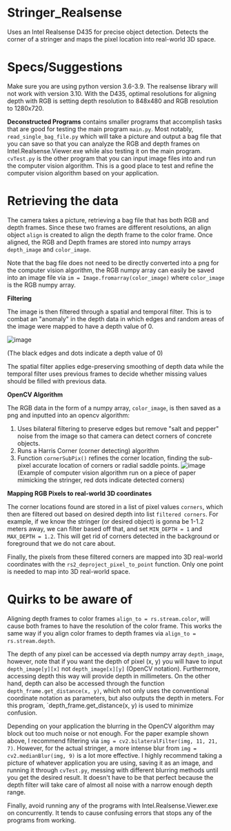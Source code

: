 # Stringer_Realsense
Uses an Intel Realsense D435 for precise object detection. Detects the corner of a stringer and maps the pixel location into real-world 3D space.

# Specs/Suggestions

Make sure you are using python version 3.6-3.9. The realsense library will not work with version 3.10.
With the D435, optimal resolutions for aligning depth with RGB is setting depth resolution to 848x480 and RGB resolution to 1280x720.

**Deconstructed Programs** contains smaller programs that accomplish tasks that are good for testing the main program `main.py`. Most notably,
`read_single_bag_file.py` which will take a picture and output a bag file that you can save so that you can analyze the RGB and depth frames on Intel.Realsense.Viewer.exe while also testing it on the main program. `cvTest.py` is the other program that you can input image files into and run the computer vision algorithm. This is a good place to test and refine the computer vision algorithm based on your application.

# Retrieving the data

The camera takes a picture, retrieving a bag file that has both RGB and depth frames. Since these two frames are different resolutions, an align object `align` is created to align the depth frame to the color frame. Once aligned, the RGB and Depth frames are stored into numpy arrays `depth_image` and `color_image`. 

Note that the bag file does not need to be directly converted into a png for the computer vision algorithm, the RGB numpy array can easily be saved into an image file via `im = Image.fromarray(color_image)` where `color_image` is the RGB numpy array.

**Filtering**

The image is then filtered through a spatial and temporal filter. This is to combat an "anomaly" in the depth data in which edges and random areas of the image were mapped to have a depth value of 0.

![image](https://user-images.githubusercontent.com/86447811/170658290-0cc7bb66-e418-4de8-aeb1-aaf6024bca83.png)

(The black edges and dots indicate a depth value of 0)

The spatial filter applies edge-preserving smoothing of depth data while the temporal filter uses previous frames to decide whether missing values should be filled with previous data.

**OpenCV Algorithm**

The RGB data in the form of a numpy array, `color_image`, is then saved as a png and inputted into an opencv algorithm:
1. Uses bilateral filtering to preserve edges but remove "salt and pepper" noise from the image so that camera can detect corners of concrete objects.
2. Runs a Harris Corner (corner detecting) algorithm
3. Function `cornerSubPix()` refines the corner location, finding the sub-pixel accurate location of corners or radial saddle points.
![image](https://user-images.githubusercontent.com/86447811/171096614-a89233b2-7610-40a9-bdd4-0c40ac79e9a9.png)
(Example of computer vision algorithm run on a piece of paper mimicking the stringer, red dots indicate detected corners)


**Mapping RGB Pixels to real-world 3D coordinates**

The corner locations found are stored in a list of pixel values `corners`, which then are filtered out based on desired depth into list `filtered corners`. For example, if we know the stringer (or desired object) is gonna be 1-1.2 meters away, we can filter based off that, and set `MIN_DEPTH = 1` and `MAX_DEPTH = 1.2`. This will get rid of corners detected in the background or foreground that we do not care about.

Finally, the pixels from these filtered corners are mapped into 3D real-world coordinates with the `rs2_deproject_pixel_to_point` function. Only one point is needed to map into 3D real-world space.

# Quirks to be aware of
Aligning depth frames to color frames `align_to = rs.stream.color`, will cause both frames to have the resolution of the color frame. This works the same way if you align color frames to depth frames via `align_to = rs.stream.depth`.

The depth of any pixel can be accessed via depth numpy array `depth_image`, however, note that if you want the depth of pixel (x, y) you will have to input `depth_image[y][x]` not `depth_image[x][y]` (OpenCV notation). Furthermore, accessing depth this way will provide depth in millimeters. On the other hand, depth can also be accessed through the function `depth_frame.get_distance(x, y)`, which not only uses the conventional coordinate notation as parameters, but also outputs the depth in meters. For this program, `depth_frame.get_distance(x, y) is used to minimize confusion.

Depending on your application the blurring in the OpenCV algorithm may block out too much noise or not enough. For the paper example shown above, I recommend filtering via `img = cv2.bilateralFilter(img, 11, 21, 7)`. However, for the actual stringer, a more intense blur from `img = cv2.medianBlur(img, 9)` is a lot more effective. I highly recommend taking a picture of whatever application you are using, saving it as an image, and running it through `cvTest.py`, messing with different blurring methods until you get the desired result. It doesn't have to be that perfect because the depth filter will take care of almost all noise with a narrow enough depth range.

Finally, avoid running any of the programs with Intel.Realsense.Viewer.exe on concurrently. It tends to cause confusing errors that stops any of the programs from working.
